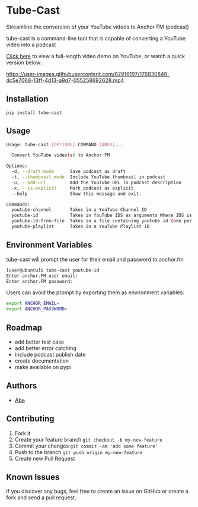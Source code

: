 # Tube-Cast
Streamline the conversion of your YouTube videos to Anchor FM (podcast)

tube-cast is a command-line tool that is capable of converting a YouTube video into a podcast

[Click here](https://youtu.be/HBk-0wRGqHY "Tube-Cast Video Demo - YouTube") to view a full-length video demo on YouTube, or watch a quick version below:


https://user-images.githubusercontent.com/82916197/176830848-dc5e7068-13ff-4d13-a9d7-055258692628.mp4


## Installation
```
pip install tube-cast
```

## Usage
```bash
Usage: tube-cast [OPTIONS] COMMAND [ARGS]...

  Convert YouTube video(s) to Anchor FM

Options:
  -d, --draft-mode      Save podcast as draft
  -t, --thumbnail_mode  Include YouTube thumbnail in podcast
  -u, --add-url         Add the YouTube URL To podcast description
  -x, --is-explicit     Mark podcast as explicit
  --help                Show this message and exit.

Commands:
  youtube-channel       Takes in a YouTube Channel ID
  youtube-id            Takes in YouTube IDS as arguments Where IDS is...
  youtube-id-from-file  Takes in a file containing youtube id (one per line)
  youtube-playlist      Takes in a YouTube Playlist ID
```
## Environment Variables
tube-cast will prompt the user for their email and password to anchor.fm
```bash
[user@ubuntu]$ tube-cast youtube-id
Enter anchor.FM user email: 
Enter anchor.FM password: 
```

Users can avoid the prompt by exporting them as environment variables:
```bash
export ANCHOR_EMAIL=
export ANCHOR_PASSWORD=
```

## Roadmap
* add better test case
* add better error catching
* include podcast publish date
* create documentation
* make available on pypi

## Authors

* [Abe](https:github.com/abe-101)

## Contributing

1. Fork it
2. Create your feature branch `git checkout -b my-new-feature`
3. Commit your changes `git commit -am 'Add some feature'`
4. Push to the branch `git push origin my-new-feature`
5. Create new Pull Request

## Known Issues

If you discover any bugs, feel free to create an issue on GitHub or create a fork and
send a pull request.

